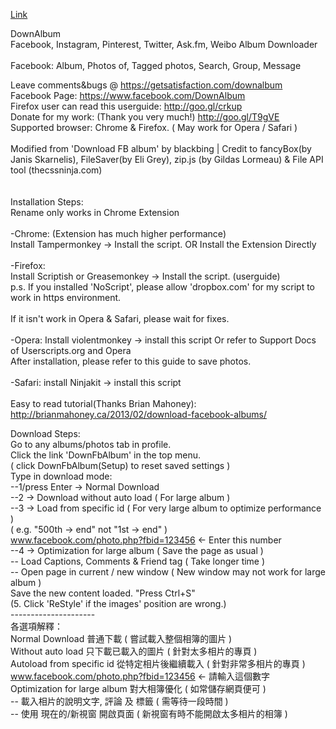 [Link](https://greasyfork.org/zh-CN/scripts/2180-downalbum)

DownAlbum<br>
Facebook, Instagram, Pinterest, Twitter, Ask.fm, Weibo Album Downloader<br>
<br>
Facebook: Album, Photos of, Tagged photos, Search, Group, Message<br>

Leave comments&bugs @ https://getsatisfaction.com/downalbum<br>
Facebook Page: https://www.facebook.com/DownAlbum<br>
Firefox user can read this userguide: http://goo.gl/crkup<br>
Donate for my work: (Thank you very much!) http://goo.gl/T9gVE<br>
Supported browser: Chrome & Firefox. ( May work for Opera / Safari )<br>
<br>
Modified from 'Download FB album' by blackbing | Credit to fancyBox(by Janis Skarnelis), FileSaver(by Eli Grey), zip.js (by Gildas Lormeau) & File API tool (thecssninja.com)<br>
<br>
<br>
Installation Steps:<br>
Rename only works in Chrome Extension<br>
<br>
-Chrome: (Extension has much higher performance)<br>
Install Tampermonkey -> Install the script. OR Install the Extension Directly<br>
<br>
-Firefox:<br>
Install Scriptish or Greasemonkey -> Install the script. (userguide)<br>
p.s. If you installed 'NoScript', please allow 'dropbox.com' for my script to work in https environment.<br>
<br>
If it isn't work in Opera & Safari, please wait for fixes.<br>
<br>
-Opera: Install violentmonkey -> install this script Or refer to Support Docs of Userscripts.org and Opera<br>
After installation, please refer to this guide to save photos.<br>
<br>
-Safari: install Ninjakit -> install this script<br>
<br>
Easy to read tutorial(Thanks Brian Mahoney): http://brianmahoney.ca/2013/02/download-facebook-albums/<br>

Download Steps:<br>
Go to any albums/photos tab in profile.<br>
Click the link 'DownFbAlbum' in the top menu.<br>
( click DownFbAlbum(Setup) to reset saved settings )<br>
Type in download mode:<br>
--1/press Enter -> Normal Download<br>
--2 -> Download without auto load ( For large album )<br>
--3 -> Load from specific id ( For very large album to optimize performance )<br>
( e.g. "500th -> end" not "1st -> end" )<br>
www.facebook.com/photo.php?fbid=123456 <- Enter this number<br>
--4 -> Optimization for large album ( Save the page as usual )<br>
-- Load Captions, Comments & Friend tag ( Take longer time )<br>
-- Open page in current / new window ( New window may not work for large album )<br>
Save the new content loaded. "Press Ctrl+S"<br>
(5. Click 'ReStyle' if the images' position are wrong.)<br>
---------------------<br>
各選項解釋：<br>
Normal Download 普通下載 ( 嘗試載入整個相簿的圖片 )<br>
Without auto load 只下載已載入的圖片 ( 針對太多相片的專頁 )<br>
Autoload from specific id 從特定相片後繼續載入 ( 針對非常多相片的專頁 )<br>
www.facebook.com/photo.php?fbid=123456 <- 請輸入這個數字<br>
Optimization for large album 對大相簿優化 ( 如常儲存網頁便可 )<br>
-- 載入相片的說明文字, 評論 及 標籤 ( 需等待一段時間 )<br>
-- 使用 現在的/新視窗 開啟頁面 ( 新視窗有時不能開啟太多相片的相簿 )<br>
